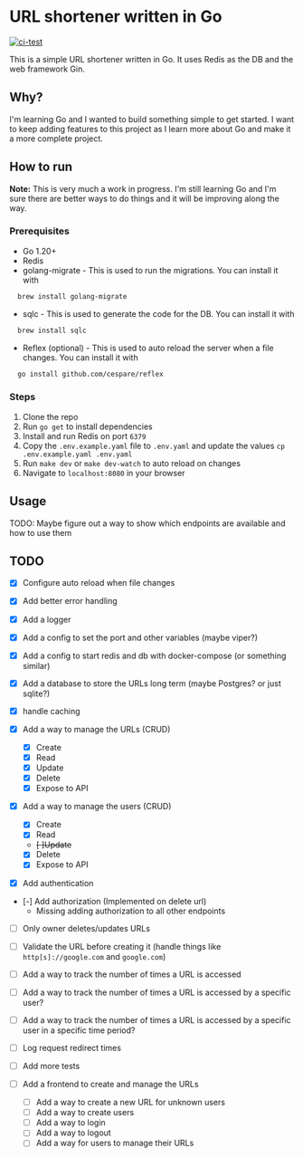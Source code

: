 # URL shortener written in Go

[![ci-test](https://github.com/jesusbibieca/url-shortener/actions/workflows/ci.yaml/badge.svg)](https://github.com/jesusbibieca/url-shortener/actions/workflows/ci.yaml)

This is a simple URL shortener written in Go. It uses Redis as the DB and the web framework Gin.

## Why?

I'm learning Go and I wanted to build something simple to get started. I want to keep adding features to this project as I learn more about Go and make it a more complete project.

## How to run

**Note:** This is very much a work in progress. I'm still learning Go and I'm sure there are better ways to do things and it will be improving along the way.

### Prerequisites

- Go 1.20+
- Redis
- golang-migrate - This is used to run the migrations. You can install it with

```bash
  brew install golang-migrate
```

- sqlc - This is used to generate the code for the DB. You can install it with

```bash
  brew install sqlc
```

- Reflex (optional) - This is used to auto reload the server when a file changes. You can install it with

```bash
  go install github.com/cespare/reflex
```

### Steps

1. Clone the repo
2. Run `go get` to install dependencies
3. Install and run Redis on port `6379`
4. Copy the `.env.example.yaml` file to `.env.yaml` and update the values `cp .env.example.yaml .env.yaml`
5. Run `make dev` or `make dev-watch` to auto reload on changes
6. Navigate to `localhost:8080` in your browser

## Usage

TODO: Maybe figure out a way to show which endpoints are available and how to use them

## TODO

- [x] Configure auto reload when file changes
- [x] Add better error handling
- [x] Add a logger
- [x] Add a config to set the port and other variables (maybe viper?)
- [x] Add a config to start redis and db with docker-compose (or something similar)
- [x] Add a database to store the URLs long term (maybe Postgres? or just sqlite?)
- [x] handle caching

- [x] Add a way to manage the URLs (CRUD)
  - [x] Create
  - [x] Read
  - [x] Update
  - [x] Delete
  - [x] Expose to API
- [x] Add a way to manage the users (CRUD)

  - [x] Create
  - [x] Read
  - ~~[ ]Update~~
  - [x] Delete
  - [x] Expose to API

- [x] Add authentication
- [-] Add authorization (Implemented on delete url)
  - Missing adding authorization to all other endpoints
- [ ] Only owner deletes/updates URLs

- [ ] Validate the URL before creating it (handle things like `http[s]://google.com` and `google.com`)

- [ ] Add a way to track the number of times a URL is accessed
- [ ] Add a way to track the number of times a URL is accessed by a specific user?
- [ ] Add a way to track the number of times a URL is accessed by a specific user in a specific time period?
- [ ] Log request redirect times

- [ ] Add more tests

- [ ] Add a frontend to create and manage the URLs
  - [ ] Add a way to create a new URL for unknown users
  - [ ] Add a way to create users
  - [ ] Add a way to login
  - [ ] Add a way to logout
  - [ ] Add a way for users to manage their URLs
